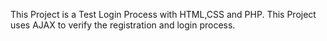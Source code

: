 This Project is a Test Login Process with HTML,CSS and PHP. This Project uses AJAX to verify the registration and login process.

